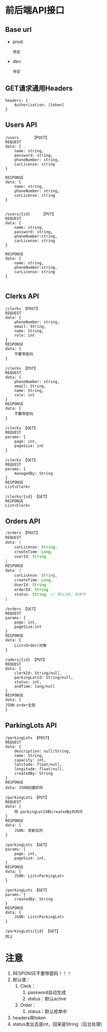 # 前后端API接口

## Base url

- prod:

  ```待定```

- dev:

  ```待定```



## GET请求通用Headers

```
headers: {
	Authorization: [token]
}
```



## Users API

```
/users		【POST】
REQUEST
data: {
	name: string,
	password: string,
	phoneNumber: string,
	carLicense: string
}

RESPONSE
data: {
	name: string,
	phoneNumber: string,
	carLicense: string
}


/users/{id}		【PUT】
REQUEST
data: {
	name: string,
	password: string,
	phoneNumber:string,
	carLicense: string
}

RESPONSE
data: {
	name: string,
	phoneNumber:string,
	carLicense: string
}


```



## Clerks API

```
/clerks 【POST】
REQUEST
data: {
	phoneNumber: string,
	email: String,
	name: String,
	role: int
}
RESPONSE
data: {
	不要带密码
}
```

```
/clerks 【PUT】
REQUEST
data: {
	phoneNumber: string,
	email: String,
	name: String,
	role: int
}
RESPONSE
data: {
	不要带密码
}
```

```
/clerks 【GET】
REQUEST
params: {
	page: int,
	pageSize: int
}
```

```
/clerks 【GET】
REQUEST
params: {
	managedBy: String
}
RESPONSE
List<Clerk>
```

```
/clerks/{id} 【GET】
RESPONSE
List<Clerk>
```



## Orders API

```java
/orders 【POST】
REQUEST
data: {
	carLicense: String,
	createTime: Long,
	userId: String
}
RESPONSE
data: {
	carLicense: String,
	createTime: Long,
	UserId: String
	orderId: String
	status: String  // 默认为0，抢单中
}
```

```
/orders 【GET】
REQUEST
params: {
	page: int,
	pageSize:int
}
RESPONSE
data: {
	List<Order>对象
}

```

```
/oders/{id} 【PUT】
REQUEST
data: {
	clerkId: String/null,
	parkingLotId: String/null,
	status: int,
	endTime: long/null
}
RESPONSE
data: {
JSON order全部
}

```

## ParkingLots API

```
/parkingLots 【POST】
REQUEST
data: {
	description: null/String,
	name: String,
	capacity: int,
	latitude: float/null,
	longitude: float/null,
	createdBy: String
}
RESPONSE
data: JSON创建好的

```

```
/parkingLots 【PUT】
REQUEST
data: {
	除 parkingLotId和createdBy外均可
}
RESPONSE
data: {
	JSON: 改新后的
}

```

```
/parkingLots 【GET】
params: {
	page: int,
	pageSize: int,
}
RESPONSE
data: {
	JSON: List<ParkingLot>
}

```

```
/parkingLots 【GET】
params: {
	createdBy: String
}
RESPONSE
data: {
	JSON: List<ParkingLot>
}

```

```
/parkingLots/{id} 【GET】
同上

```



# 注意

1. RESPONSE不要带密码！！！
2. 默认值：
   1. Clerk：
      1. password自动生成
      2. status：默认active
   2. Order：
      1. status：默认抢单中
3. headers带token
4. status发出去是int，回来是String（后台处理）
